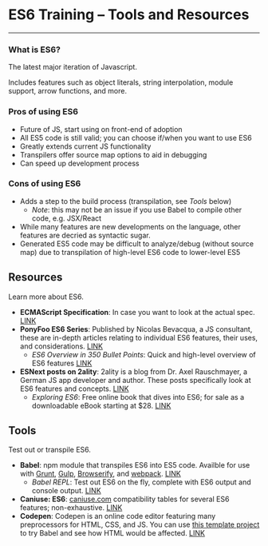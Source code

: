 # ES6 Training – Tools and Resources

---

### What is ES6?

The latest major iteration of Javascript. 

Includes features such as object literals, string interpolation, module support, arrow functions, and more.

### Pros of using ES6
* Future of JS, start using on front-end of adoption
* All ES5 code is still valid; you can choose if/when you want to use ES6
* Greatly extends current JS functionality
* Transpilers offer source map options to aid in debugging
* Can speed up development process

### Cons of using ES6
* Adds a step to the build process (transpilation, see *Tools* below)
	* *Note*: this may not be an issue if you use Babel to compile other code, e.g. JSX/React
* While many features are new developments on the language, other features are decried as syntactic sugar. 
* Generated ES5 code may be difficult to analyze/debug (without source map) due to transpilation of high-level ES6 code to lower-level ES5

## Resources

Learn more about ES6.

* **ECMAScript Specification**: In case you want to look at the actual spec. [LINK](http://www.ecma-international.org/ecma-262/6.0/)
* **PonyFoo ES6 Series**: Published by Nicolas Bevacqua, a JS consultant, these are in-depth articles relating to individual ES6 features, their uses, and considerations. [LINK](https://ponyfoo.com/articles/tagged/es6-in-depth)
	* *ES6 Overview in 350 Bullet Points*: Quick and high-level overview of ES6 features [LINK](https://ponyfoo.com/articles/es6)
* **ESNext posts on 2ality**: 2ality is a blog from Dr. Axel Rauschmayer, a German JS app developer and author. These posts specifically look at ES6 features and concepts. [LINK](http://www.2ality.com/search/label/esnext)
	* *Exploring ES6*: Free online book that dives into ES6; for sale as a downloadable eBook starting at $28. [LINK](http://exploringjs.com/es6/index.html)

## Tools

Test out or transpile ES6.

* **Babel**: npm module that transpiles ES6 into ES5 code. Availble for use with [Grunt](https://github.com/babel/grunt-babel), [Gulp](https://github.com/babel/gulp-babel), [Browserify](https://github.com/babel/babelify), and [webpack](https://github.com/babel/babel-loader). [LINK](http://babeljs.io/)
	* *Babel REPL*: Test out ES6 on the fly, complete with ES6 output and console output. [LINK](http://babeljs.io/)
* **Caniuse: ES6**: [caniuse.com](http://caniuse.com/) compatibility tables for several ES6 features; non-exhaustive. [LINK](http://caniuse.com/#search=es6)
* **Codepen**: Codepen is an online code editor featuring many preprocessors for HTML, CSS, and JS. You can use [this template project](http://codepen.io/gd-am/pen/wKbzjY?editors=101) to try Babel and see how HTML would be affected. [LINK](http://codepen.io/)
